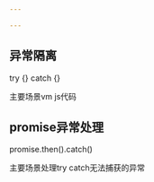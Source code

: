 ```yaml
--- 

---
```


## 异常隔离

try {} catch {}

主要场景vm  js代码

## promise异常处理

promise.then().catch()

主要场景处理try catch无法捕获的异常


